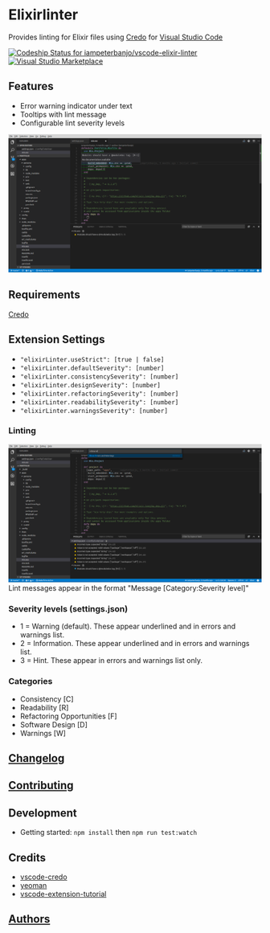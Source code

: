 # Elixirlinter

Provides linting for Elixir files using [Credo](https://github.com/rrrene/credo) for [Visual Studio Code](https://code.visualstudio.com/)

[ ![Codeship Status for iampeterbanjo/vscode-elixir-linter](https://app.codeship.com/projects/cb7e5c40-05b9-0135-edfd-52b395dcacd9/status?branch=master)](https://app.codeship.com/projects/213602)
[![Visual Studio Marketplace](https://img.shields.io/vscode-marketplace/d/iampeterbanjo.elixirlinter.svg)](https://marketplace.visualstudio.com/items?itemName=iampeterbanjo.elixirlinter)

## Features

* Error warning indicator under text
* Tooltips with lint message
* Configurable lint severity levels

![feature tooltips](images/elixirlinter-lint-tooltip.png)

## Requirements

[Credo](https://github.com/rrrene/credo)

## Extension Settings

- `"elixirLinter.useStrict": [true | false]`
- `"elixirLinter.defaultSeverity": [number]`
- `"elixirLinter.consistencySeverity": [number]`
- `"elixirLinter.designSeverity": [number]`
- `"elixirLinter.refactoringSeverity": [number]`
- `"elixirLinter.readabilitySeverity": [number]`
- `"elixirLinter.warningsSeverity": [number]`

### Linting
![show errors and warnings](images/elixirlinter-show-errors-warnings-list.png)
Lint messages appear in the format "Message [Category:Severity level]"

### Severity levels (settings.json)
* 1 = Warning (default). These appear underlined and in errors and warnings list.
* 2 = Information. These appear underlined and in errors and warnings list.
* 3 = Hint. These appear in errors and warnings list only.

### Categories
* Consistency [C]
* Readability [R]
* Refactoring Opportunities [F]
* Software Design [D]
* Warnings [W]

## [Changelog](CHANGELOG.md)

## [Contributing](CONTRIBUTING.md)

## Development

* Getting started: `npm install` then `npm run test:watch`

## Credits

* [vscode-credo](https://github.com/joshjg/vscode-credo)
* [yeoman](http://yeoman.io/)
* [vscode-extension-tutorial](https://github.com/hoovercj/vscode-extension-tutorial)

## [Authors](AUTHORS.md)
